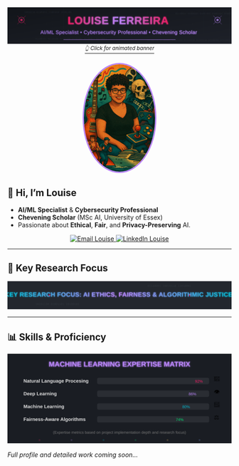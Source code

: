 <!-- Header Banner -->
<div align="center">
  <!-- Static fallback image for GitHub README -->
  <a href="https://louiseluli.github.io/louisesfer/" target="_blank">
    <img src="./assets/svg/main-banner.svg" alt="Louise Ferreira - Click for animated version" width="800" />
    <br>
    <sup><i>👆 Click for animated banner</i></sup>
  </a>
</div>

<!-- Profile Image -->
<div align="center" style="margin: 20px 0;">
  <img src="./assets/images/profile-image.jpg"
       alt="Louise Ferreira"
       width="160"
       style="border-radius:50%; border:3px solid #BB86FC;" />
</div>

## 👋 Hi, I’m Louise

- **AI/ML Specialist** & **Cybersecurity Professional**
- **Chevening Scholar** (MSc AI, University of Essex)
- Passionate about **Ethical**, **Fair**, and **Privacy-Preserving** AI.

<p align="center">
  <a href="mailto:silvaferreiralouise@gmail.com">
    <img src="https://img.shields.io/badge/Email-D14836?style=for-the-badge&logo=gmail"
         alt="Email Louise" />
  </a>
  <a href="https://www.linkedin.com/in/louisesfer/">
    <img src="https://img.shields.io/badge/LinkedIn-0077B5?style=for-the-badge&logo=linkedin"
         alt="LinkedIn Louise" />
  </a>
</p>

---

## 🔑 Key Research Focus

<img src="./assets/svg/research-focus-banner.svg"
     alt="Research Focus: AI Ethics & Fairness"
     width="800" />

---

## 📊 Skills & Proficiency

<img src="./assets/svg/skills-chart.svg"
     alt="Skills Chart"
     width="700" />

_Full profile and detailed work coming soon…_

